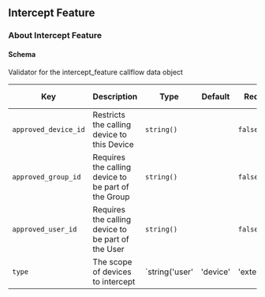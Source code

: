 ## Intercept Feature

### About Intercept Feature

#### Schema

Validator for the intercept_feature callflow data object



Key | Description | Type | Default | Required | Support Level
--- | ----------- | ---- | ------- | -------- | -------------
`approved_device_id` | Restricts the calling device to this Device | `string()` |   | `false` |  
`approved_group_id` | Requires the calling device to be part of the Group | `string()` |   | `false` |  
`approved_user_id` | Requires the calling device to be part of the User | `string()` |   | `false` |  
`type` | The scope of devices to intercept | `string('user' | 'device' | 'extension')` |   | `false` |  



